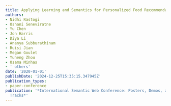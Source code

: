 ```yaml
---
title: Applying Learning and Semantics for Personalized Food Recommendations?
authors:
- Nidhi Rastogi
- Oshani Seneviratne
- Yu Chen
- Jon Harris
- Diya Li
- Ananya Subburathinam
- Ruisi Jian
- Megan Goulet
- Yuheng Zhou
- Osama Minhas
- ' others'
date: '2020-01-01'
publishDate: '2024-12-25T15:35:15.347945Z'
publication_types:
- paper-conference
publication: '*International Semantic Web Conference: Posters, Demos, and Industry
  Tracks*'
---
```

